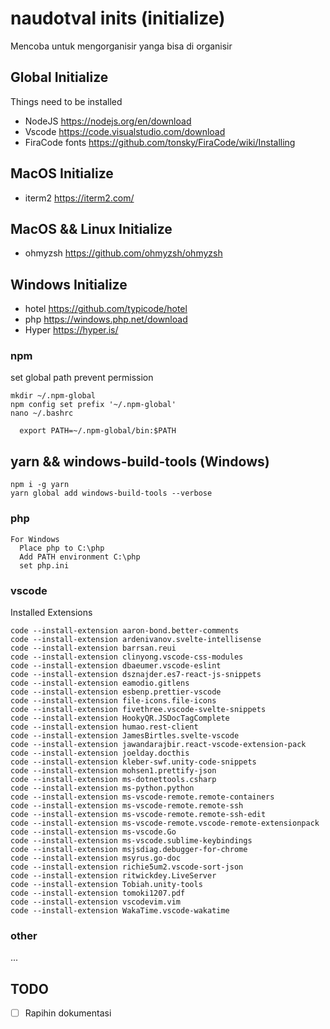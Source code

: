 # naudotval inits (initialize)

Mencoba untuk mengorganisir yanga bisa di organisir

## Global Initialize

Things need to be installed

- NodeJS https://nodejs.org/en/download
- Vscode https://code.visualstudio.com/download
- FiraCode fonts https://github.com/tonsky/FiraCode/wiki/Installing

## MacOS Initialize

- iterm2 https://iterm2.com/

## MacOS && Linux Initialize

- ohmyzsh https://github.com/ohmyzsh/ohmyzsh

## Windows Initialize

- hotel https://github.com/typicode/hotel
- php https://windows.php.net/download
- Hyper https://hyper.is/

### npm

set global path prevent permission

```
mkdir ~/.npm-global
npm config set prefix '~/.npm-global'
nano ~/.bashrc

  export PATH=~/.npm-global/bin:$PATH
```

## yarn && windows-build-tools (Windows)

```
npm i -g yarn
yarn global add windows-build-tools --verbose
```

### php

```
For Windows
  Place php to C:\php
  Add PATH environment C:\php
  set php.ini
```

### vscode

Installed Extensions

```
code --install-extension aaron-bond.better-comments
code --install-extension ardenivanov.svelte-intellisense
code --install-extension barrsan.reui
code --install-extension clinyong.vscode-css-modules
code --install-extension dbaeumer.vscode-eslint
code --install-extension dsznajder.es7-react-js-snippets
code --install-extension eamodio.gitlens
code --install-extension esbenp.prettier-vscode
code --install-extension file-icons.file-icons
code --install-extension fivethree.vscode-svelte-snippets
code --install-extension HookyQR.JSDocTagComplete
code --install-extension humao.rest-client
code --install-extension JamesBirtles.svelte-vscode
code --install-extension jawandarajbir.react-vscode-extension-pack
code --install-extension joelday.docthis
code --install-extension kleber-swf.unity-code-snippets
code --install-extension mohsen1.prettify-json
code --install-extension ms-dotnettools.csharp
code --install-extension ms-python.python
code --install-extension ms-vscode-remote.remote-containers
code --install-extension ms-vscode-remote.remote-ssh
code --install-extension ms-vscode-remote.remote-ssh-edit
code --install-extension ms-vscode-remote.vscode-remote-extensionpack
code --install-extension ms-vscode.Go
code --install-extension ms-vscode.sublime-keybindings
code --install-extension msjsdiag.debugger-for-chrome
code --install-extension msyrus.go-doc
code --install-extension richie5um2.vscode-sort-json
code --install-extension ritwickdey.LiveServer
code --install-extension Tobiah.unity-tools
code --install-extension tomoki1207.pdf
code --install-extension vscodevim.vim
code --install-extension WakaTime.vscode-wakatime
```

### other

...

## TODO

- [ ] Rapihin dokumentasi
